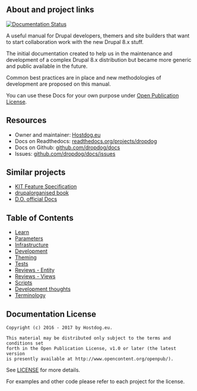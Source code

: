 ## About and project links

[![Documentation Status](https://readthedocs.org/projects/dropdog/badge/?version=master)](http://dropdog.readthedocs.io/?badge=master)

A useful manual for Drupal developers, themers and site builders that want to start collaboration work with the new Drupal 8.x stuff.

The initial documentation created to help us in the maintenance and development of a complex
Drupal 8.x distribution but became more generic and public available in the future.

Common best practices are in place and new methodologies of development are proposed on this manual.

You can use these Docs for your own purpose under [Open Publication License](https://github.com/dropdog/docs/blob/master/LICENSE).


## Resources

- Owner and maintainer: [Hostdog.eu](https://www.hostdog.eu "Web hosting company")
- Docs on Readthedocs: [readthedocs.org/projects/dropdog](https://readthedocs.org/projects/dropdog/)
- Docs on Github: [github.com/dropdog/docs](https://github.com/dropdog/docs)
- Issues: [github.com/dropdog/docs/issues](https://github.com/dropdog/docs/issues)

## Similar projects

- [KIT Feature Specification](http://cgit.drupalcode.org/kit/tree/kitf.txt?id=refs/heads;id2=master)
- [drupalorganised book](https://www.drupalorganised.com/content)
- [D.O. official Docs](https://www.drupal.org/docs/8)

## Table of Contents

- [Learn](learn)
- [Parameters](parameters)
- [Infrastructure](infrastructure)
- [Development](development)
- [Theming](theming)
- [Tests](tests)
- [Reviews - Entity](review/entity)
- [Reviews - Views](review/views)
- [Scripts](scripts)
- [Development thoughts](thoughts)
- [Terminology](terminology)

## Documentation License

```
Copyright (c) 2016 - 2017 by Hostdog.eu.

This material may be distributed only subject to the terms and conditions set
forth in the Open Publication License, v1.0 or later (the latest version
is presently available at http://www.opencontent.org/openpub/).
```

See [LICENSE](https://github.com/dropdog/docs/blob/master/LICENSE) for more details.

For examples and other code please refer to each project for the license.
